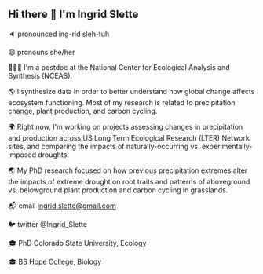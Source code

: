 ## Hi there 👋 I'm Ingrid Slette


🔈 pronounced ing-rid sleh-tuh

😄 pronouns she/her

👩🏼‍💻 I'm a postdoc at the National Center for Ecological Analysis and Synthesis (NCEAS).

🌎 I synthesize data in order to better understand how global change affects ecosystem functioning. Most of my research is related to precipitation change, plant production, and carbon cycling. 

🌍 Right now, I'm working on projects assessing changes in precipitation and production across US Long Term Ecological Research (LTER) Network sites, and comparing the impacts of naturally-occurring vs. experimentally-imposed droughts.

🌏 My PhD research focused on how previous precipitation extremes alter the impacts of extreme drought on root traits and patterns of aboveground vs. belowground plant production and carbon cycling in grasslands.

📬 email ingrid.slette@gmail.com

🐦 twitter @Ingrid_Slette

🎓 PhD Colorado State University, Ecology

🎓 BS Hope College, Biology
